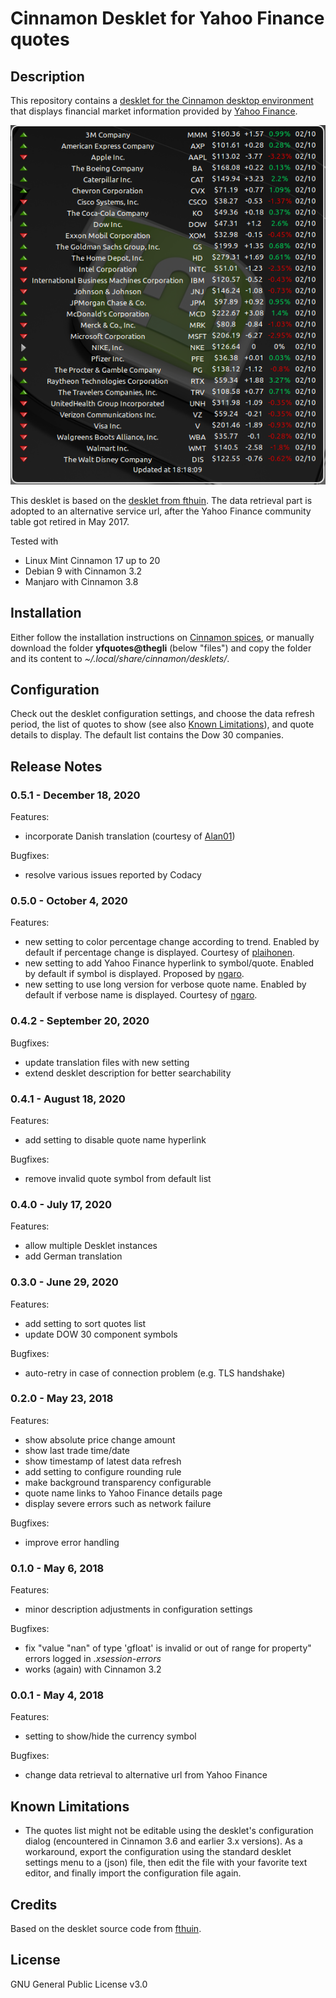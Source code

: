 # Cinnamon Desklet for Yahoo Finance quotes

## Description
This repository contains a [desklet for the Cinnamon desktop environment](https://cinnamon-spices.linuxmint.com/desklets) that displays financial market information provided by [Yahoo Finance](https://finance.yahoo.com/).

![Screenshot](screenshot.png)

This desklet is based on the [desklet from fthuin](https://github.com/fthuin/yahoofinance-cinnamon-desklet). The data retrieval part is adopted to an alternative service url, after the Yahoo Finance community table got retired in May 2017.

Tested with

- Linux Mint Cinnamon 17 up to 20
- Debian 9 with Cinnamon 3.2
- Manjaro with Cinnamon 3.8

## Installation
Either follow the installation instructions on [Cinnamon spices](https://cinnamon-spices.linuxmint.com/desklets), or manually download the folder **yfquotes@thegli** (below "files") and copy the folder and its content to *~/.local/share/cinnamon/desklets/*.

## Configuration
Check out the desklet configuration settings, and choose the data refresh period, the list of quotes to show (see also [Known Limitations](#known-limitations)), and quote details to display. The default list contains the Dow 30 companies.

## Release Notes

### 0.5.1 - December 18, 2020
Features:
- incorporate Danish translation (courtesy of [Alan01](https://github.com/Alan01))

Bugfixes:
- resolve various issues reported by Codacy

### 0.5.0 - October 4, 2020
Features:
- new setting to color percentage change according to trend. Enabled by default if percentage change is displayed. Courtesy of [plaihonen](https://github.com/plaihonen).
- new setting to add Yahoo Finance hyperlink to symbol/quote. Enabled by default if symbol is displayed. Proposed by [ngaro](https://github.com/ngaro).
- new setting to use long version for verbose quote name. Enabled by default if verbose name is displayed. Courtesy of [ngaro](https://github.com/ngaro).

### 0.4.2 - September 20, 2020
Bugfixes:
- update translation files with new setting
- extend desklet description for better searchability

### 0.4.1 - August 18, 2020
Features:
- add setting to disable quote name hyperlink

Bugfixes:
- remove invalid quote symbol from default list

### 0.4.0 - July 17, 2020 
Features:
- allow multiple Desklet instances
- add German translation

### 0.3.0 - June 29, 2020
Features:
- add setting to sort quotes list
- update DOW 30 component symbols

Bugfixes:
- auto-retry in case of connection problem (e.g. TLS handshake)

### 0.2.0 - May 23, 2018
Features:
- show absolute price change amount
- show last trade time/date
- show timestamp of latest data refresh
- add setting to configure rounding rule
- make background transparency configurable
- quote name links to Yahoo Finance details page
- display severe errors such as network failure

Bugfixes:
- improve error handling

### 0.1.0 - May 6, 2018
Features:
- minor description adjustments in configuration settings

Bugfixes:
- fix "value "nan" of type 'gfloat' is invalid or out of range for property" errors logged in *.xsession-errors*
- works (again) with Cinnamon 3.2

### 0.0.1 - May 4, 2018
Features:
- setting to show/hide the currency symbol

Bugfixes:
- change data retrieval to alternative url from Yahoo Finance

## Known Limitations

- The quotes list might not be editable using the desklet's configuration dialog (encountered in Cinnamon 3.6 and earlier 3.x versions). As a workaround, export the configuration using the standard desklet settings menu to a (json) file, then edit the file with your favorite text editor, and finally import the configuration file again.

## Credits
Based on the desklet source code from [fthuin](https://github.com/fthuin/yahoofinance-cinnamon-desklet).

## License
GNU General Public License v3.0
